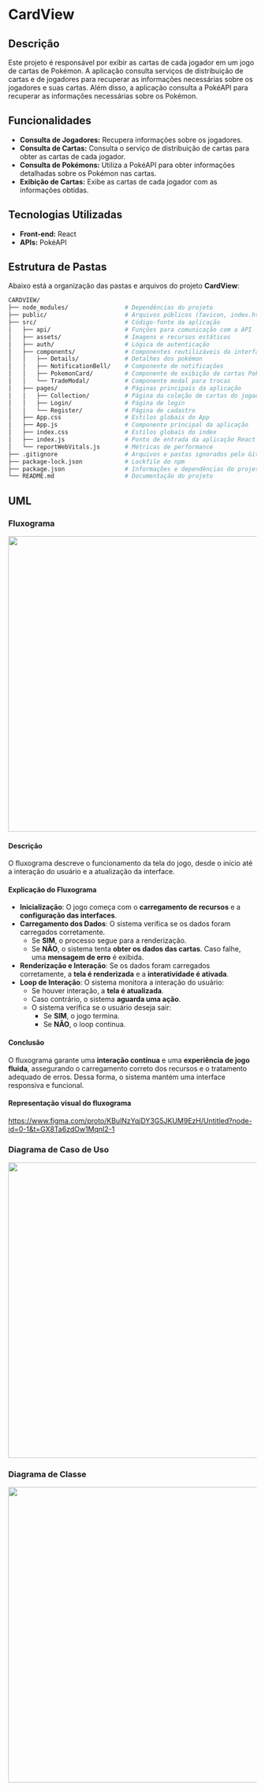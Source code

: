 # CardView

## Descrição

Este projeto é responsável por exibir as cartas de cada jogador em um jogo de cartas de Pokémon. A aplicação consulta serviços de distribuição de cartas e de jogadores para recuperar as informações necessárias sobre os jogadores e suas cartas. Além disso, a aplicação consulta a PokéAPI para recuperar as informações necessárias sobre os Pokémon.

## Funcionalidades

- **Consulta de Jogadores:** Recupera informações sobre os jogadores.
- **Consulta de Cartas:** Consulta o serviço de distribuição de cartas para obter as cartas de cada jogador.
- **Consulta de Pokémons:** Utiliza a PokéAPI para obter informações detalhadas sobre os Pokémon nas cartas.
- **Exibição de Cartas:** Exibe as cartas de cada jogador com as informações obtidas.

## Tecnologias Utilizadas
- **Front-end:** React
- **APIs:** PokéAPI

## Estrutura de Pastas

Abaixo está a organização das pastas e arquivos do projeto **CardView**:

```bash
CARDVIEW/
├── node_modules/                # Dependências do projeto
├── public/                      # Arquivos públicos (favicon, index.html, etc.)
├── src/                         # Código-fonte da aplicação
│   ├── api/                     # Funções para comunicação com a API
│   ├── assets/                  # Imagens e recursos estáticos
│   ├── auth/                    # Lógica de autenticação
│   ├── components/              # Componentes reutilizáveis da interface
│   │   ├── Details/             # Detalhes dos pokémon
│   │   ├── NotificationBell/    # Componente de notificações
│   │   ├── PokemonCard/         # Componente de exibição de cartas Pokémon
│   │   └── TradeModal/          # Componente modal para trocas
│   ├── pages/                   # Páginas principais da aplicação
│   │   ├── Collection/          # Página da coleção de cartas do jogador
│   │   ├── Login/               # Página de login
│   │   └── Register/            # Página de cadastro
│   ├── App.css                  # Estilos globais do App
│   ├── App.js                   # Componente principal da aplicação
│   ├── index.css                # Estilos globais do index
│   ├── index.js                 # Ponto de entrada da aplicação React
│   └── reportWebVitals.js       # Métricas de performance
├── .gitignore                   # Arquivos e pastas ignorados pelo Git
├── package-lock.json            # Lockfile do npm
├── package.json                 # Informações e dependências do projeto
└── README.md                    # Documentação do projeto
```

## UML
### Fluxograma
<img src="https://github.com/user-attachments/assets/d3666ccb-460c-46e1-a619-71e2740a1b9a" width="600">

#### Descrição  
O fluxograma descreve o funcionamento da tela do jogo, desde o início até a interação do usuário e a atualização da interface.

#### Explicação do Fluxograma  

- **Inicialização**: O jogo começa com o **carregamento de recursos** e a **configuração das interfaces**.  
- **Carregamento dos Dados**: O sistema verifica se os dados foram carregados corretamente.  
  - Se **SIM**, o processo segue para a renderização.  
  - Se **NÃO**, o sistema tenta **obter os dados das cartas**. Caso falhe, uma **mensagem de erro** é exibida.  
- **Renderização e Interação**: Se os dados foram carregados corretamente, a **tela é renderizada** e a **interatividade é ativada**.  
- **Loop de Interação**: O sistema monitora a interação do usuário:  
  - Se houver interação, a **tela é atualizada**.  
  - Caso contrário, o sistema **aguarda uma ação**.  
  - O sistema verifica se o usuário deseja sair:  
    - Se **SIM**, o jogo termina.  
    - Se **NÃO**, o loop continua.  

#### Conclusão  
O fluxograma garante uma **interação contínua** e uma **experiência de jogo fluida**, assegurando o carregamento correto dos recursos e o tratamento adequado de erros. Dessa forma, o sistema mantém uma interface responsiva e funcional.

#### Representação visual do fluxograma
https://www.figma.com/proto/KBulNzYqjDY3G5JKUM9EzH/Untitled?node-id=0-1&t=GX8Ta6zdOw1MqnI2-1

### Diagrama de Caso de Uso  
<img src="https://github.com/user-attachments/assets/4bec9fbc-ee45-4c71-bdaf-df2ae5a23f8c" width="600">

### Diagrama de Classe  
<img src="https://github.com/user-attachments/assets/e5fbdc78-777a-4dfc-a697-19eaa5cb6c9e" width="600"> 

